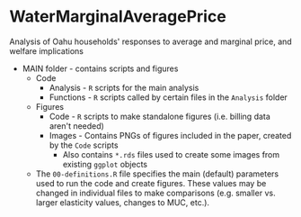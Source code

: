 # WaterMarginalAveragePrice
Analysis of Oahu households' responses to average and marginal price, and welfare implications

* MAIN folder - contains scripts and figures
  * Code
    * Analysis - `R` scripts for the main analysis
    * Functions - `R` scripts called by certain files in the `Analysis` folder
  * Figures
    * Code - `R` scripts to make standalone figures (i.e. billing data aren't needed)
    * Images - Contains PNGs of figures included in the paper, created by the `Code` scripts
      * Also contains `*.rds` files used to create some images from existing `ggplot` objects
  * The `00-definitions.R` file specifies the main (default) parameters used to run the code and create figures. These values may be changed in individual files to make comparisons (e.g. smaller vs. larger elasticity values, changes to MUC, etc.).

